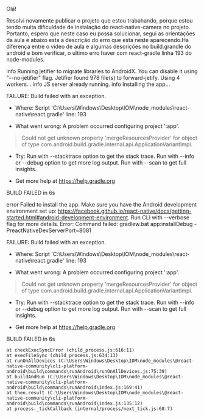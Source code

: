 Olá!

Resolvi novamente publicar o projeto que estou trabahando, porque estou tendo muita dificuldade de instalação do react-native-camera no projeto. Portanto, espero que neste caso eu possa solucionar, segui as orientações da aula e abaixo esta a descrição do erro que esta neste aparecendo.Ha diferença entre o video de aula e algumas descrições no build.grandle do android e bom verificar, o ultimo erro haver com react-gradle linha 193 do node-modules.


info Running jetifier to migrate libraries to AndroidX. You can disable it using "--no-jetifier" flag.
Jetifier found 978 file(s) to forward-jetify. Using 4 workers...
info JS server already running.
info Installing the app...

FAILURE: Build failed with an exception.

* Where:
Script 'C:\Users\Windows\Desktop\IOM\node_modules\react-native\react.gradle' line: 193

* What went wrong:
A problem occurred configuring project ':app'.
> Could not get unknown property 'mergeResourcesProvider' for object of type com.android.build.gradle.internal.api.ApplicationVariantImpl.

* Try:
Run with --stacktrace option to get the stack trace. Run with --info or --debug option to get more log output. Run with --scan to get full insights.

* Get more help at https://help.gradle.org

BUILD FAILED in 6s

error Failed to install the app. Make sure you have the Android development environment set up: https://facebook.github.io/react-native/docs/getting-started.html#android-development-environment. Run CLI with --verbose flag for more details.
Error: Command failed: gradlew.bat app:installDebug -PreactNativeDevServerPort=8081

FAILURE: Build failed with an exception.

* Where:
Script 'C:\Users\Windows\Desktop\IOM\node_modules\react-native\react.gradle' line: 193

* What went wrong:
A problem occurred configuring project ':app'.
> Could not get unknown property 'mergeResourcesProvider' for object of type com.android.build.gradle.internal.api.ApplicationVariantImpl.

* Try:
Run with --stacktrace option to get the stack trace. Run with --info or --debug option to get more log output. Run with --scan to get full insights.

* Get more help at https://help.gradle.org

BUILD FAILED in 6s

    at checkExecSyncError (child_process.js:616:11)
    at execFileSync (child_process.js:634:13)
    at runOnAllDevices (C:\Users\Windows\Desktop\IOM\node_modules\@react-native-community\cli-platform-android\build\commands\runAndroid\runOnAllDevices.js:75:39)
    at buildAndRun (C:\Users\Windows\Desktop\IOM\node_modules\@react-native-community\cli-platform-android\build\commands\runAndroid\index.js:169:41)
    at then.result (C:\Users\Windows\Desktop\IOM\node_modules\@react-native-community\cli-platform-android\build\commands\runAndroid\index.js:135:12)
    at process._tickCallback (internal/process/next_tick.js:68:7)